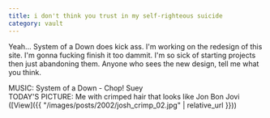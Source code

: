 ```yaml
---
title: i don't think you trust in my self-righteous suicide
category: vault
---
```


Yeah... System of a Down does kick ass. I'm working on the redesign of this
site. I'm gonna fucking finish it too dammit. I'm so sick of starting projects
then just abandoning them. Anyone who sees the new design, tell me what you
think.

MUSIC: System of a Down - Chop! Suey  
TODAY'S PICTURE: Me with crimped hair that looks like Jon Bon Jovi ([View]({{ "/images/posts/2002/josh_crimp_02.jpg" | relative_url }}))
